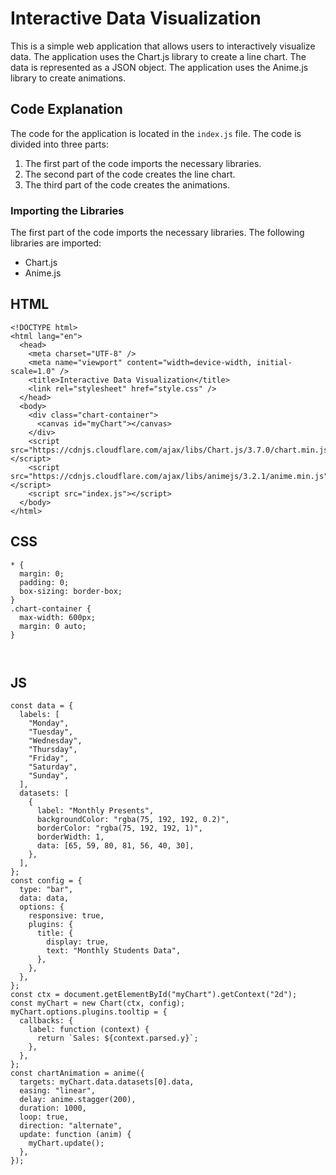 # Interactive Data Visualization

This is a simple web application that allows users to interactively visualize data. The application uses the Chart.js library to create a line chart. The data is represented as a JSON object. The application uses the Anime.js library to create animations.

## Code Explanation

The code for the application is located in the `index.js` file. The code is divided into three parts:

1. The first part of the code imports the necessary libraries.
2. The second part of the code creates the line chart.
3. The third part of the code creates the animations.

### Importing the Libraries

The first part of the code imports the necessary libraries. The following libraries are imported:

- Chart.js
- Anime.js

## HTML

```
<!DOCTYPE html>
<html lang="en">
  <head>
    <meta charset="UTF-8" />
    <meta name="viewport" content="width=device-width, initial-scale=1.0" />
    <title>Interactive Data Visualization</title>
    <link rel="stylesheet" href="style.css" />
  </head>
  <body>
    <div class="chart-container">
      <canvas id="myChart"></canvas>
    </div>
    <script src="https://cdnjs.cloudflare.com/ajax/libs/Chart.js/3.7.0/chart.min.js"></script>
    <script src="https://cdnjs.cloudflare.com/ajax/libs/animejs/3.2.1/anime.min.js"></script>
    <script src="index.js"></script>
  </body>
</html>

```

## CSS

```
* {
  margin: 0;
  padding: 0;
  box-sizing: border-box;
}
.chart-container {
  max-width: 600px;
  margin: 0 auto;
}



```

## JS

```
const data = {
  labels: [
    "Monday",
    "Tuesday",
    "Wednesday",
    "Thursday",
    "Friday",
    "Saturday",
    "Sunday",
  ],
  datasets: [
    {
      label: "Monthly Presents",
      backgroundColor: "rgba(75, 192, 192, 0.2)",
      borderColor: "rgba(75, 192, 192, 1)",
      borderWidth: 1,
      data: [65, 59, 80, 81, 56, 40, 30],
    },
  ],
};
const config = {
  type: "bar",
  data: data,
  options: {
    responsive: true,
    plugins: {
      title: {
        display: true,
        text: "Monthly Students Data",
      },
    },
  },
};
const ctx = document.getElementById("myChart").getContext("2d");
const myChart = new Chart(ctx, config);
myChart.options.plugins.tooltip = {
  callbacks: {
    label: function (context) {
      return `Sales: ${context.parsed.y}`;
    },
  },
};
const chartAnimation = anime({
  targets: myChart.data.datasets[0].data,
  easing: "linear",
  delay: anime.stagger(200),
  duration: 1000,
  loop: true,
  direction: "alternate",
  update: function (anim) {
    myChart.update();
  },
});

```
